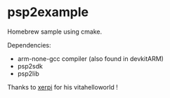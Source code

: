 # psp2example

Homebrew sample using cmake.

Dependencies:
* arm-none-gcc compiler (also found in devkitARM)
* psp2sdk
* psp2lib

Thanks to [xerpi](https://github.com/xerpi) for his vitahelloworld !
